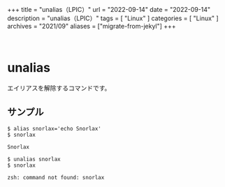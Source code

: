 +++
title = "unalias（LPIC）"
url = "2022-09-14"
date = "2022-09-14"
description = "unalias（LPIC）"
tags = [
  "Linux"
]
categories = [
  "Linux"
]
archives = "2021/09"
aliases = ["migrate-from-jekyl"]
+++

<br>

# unalias

エイリアスを解除するコマンドです。

## サンプル

```
$ alias snorlax='echo Snorlax'
$ snorlax
```

```
Snorlax
```

```
$ unalias snorlax
$ snorlax
```

```
zsh: command not found: snorlax
```
